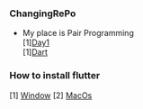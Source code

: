 ### ChangingRePo
- My place is Pair Programming<br>
[1][Day1](https://github.com/enrhd24/ChangingRePo/tree/enrhd24/DAY1)<br>
[1][Dart](https://github.com/enrhd24/ChangingRePo/tree/enrhd24/Dart)

### How to install flutter 
[1] [Window](https://chocolatey.org/install#individual)
[2] [MacOs](https://formulae.brew.sh/cask/flutter) 